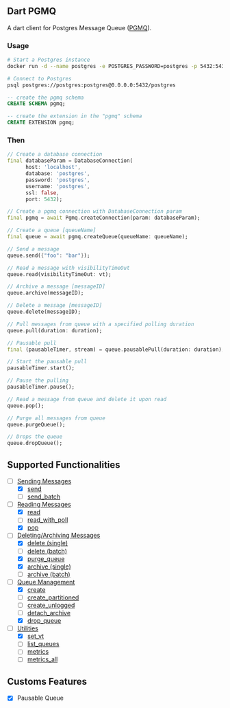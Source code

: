 ## Dart PGMQ 
A dart client for Postgres Message Queue ([PGMQ](https://github.com/tembo-io/pgmq)).

### Usage

```bash
# Start a Postgres instance
docker run -d --name postgres -e POSTGRES_PASSWORD=postgres -p 5432:5432 quay.io/tembo/pg16-pgmq:latest
```

```bash
# Connect to Postgres
psql postgres://postgres:postgres@0.0.0.0:5432/postgres
```

```sql
-- create the pgmq schema
CREATE SCHEMA pgmq;
```

```sql
-- create the extension in the "pgmq" schema
CREATE EXTENSION pgmq;
```

### Then

```dart
// Create a database connection
final databaseParam = DatabaseConnection(
      host: 'localhost',
      database: 'postgres',
      password: 'postgres',
      username: 'postgres',
      ssl: false,
      port: 5432);
```

```dart
// Create a pgmq connection with DatabaseConnection param
final pgmq = await Pgmq.createConnection(param: databaseParam);
```

```dart
// Create a queue [queueName]
final queue = await pgmq.createQueue(queueName: queueName);
```

```dart
// Send a message
queue.send({"foo": "bar"});
```

```dart
// Read a message with visibilityTimeOut
queue.read(visibilityTimeOut: vt);
```

```dart
// Archive a message [messageID]
queue.archive(messageID);
```

```dart
// Delete a message [messageID]
queue.delete(messageID);
```

```dart
// Pull messages from queue with a specified polling duration
queue.pull(duration: duration);
```

```dart
// Pausable pull
final (pausableTimer, stream) = queue.pausablePull(duration: duration);

// Start the pausable pull
pausableTimer.start();

// Pause the pulling
pausableTimer.pause();
```

```dart
// Read a message from queue and delete it upon read
queue.pop();
```

```dart
// Purge all messages from queue
queue.purgeQueue();
```

```dart
// Drops the queue
queue.dropQueue();
```


## Supported Functionalities

- [ ] [Sending Messages](https://tembo-io.github.io/pgmq/api/sql/functions/#sending-messages)
  - [x] [send](https://tembo-io.github.io/pgmq/api/sql/functions/#send)
  - [ ] [send_batch](https://tembo-io.github.io/pgmq/api/sql/functions/#send_batch)
- [ ] [Reading Messages](https://tembo-io.github.io/pgmq/api/sql/functions/#reading-messages)
  - [x] [read](https://tembo-io.github.io/pgmq/api/sql/functions/#read)
  - [ ] [read_with_poll](https://tembo-io.github.io/pgmq/api/sql/functions/#read_with_poll)
  - [x] [pop](https://tembo-io.github.io/pgmq/api/sql/functions/#pop)
- [ ] [Deleting/Archiving Messages](https://tembo-io.github.io/pgmq/api/sql/functions/#deletingarchiving-messages)
  - [x] [delete (single)](https://tembo-io.github.io/pgmq/api/sql/functions/#delete-single)
  - [ ] [delete (batch)](https://tembo-io.github.io/pgmq/api/sql/functions/#delete-batch)
  - [x] [purge_queue](https://tembo-io.github.io/pgmq/api/sql/functions/#purge_queue)
  - [x] [archive (single)](https://tembo-io.github.io/pgmq/api/sql/functions/#archive-single)
  - [ ] [archive (batch)](https://tembo-io.github.io/pgmq/api/sql/functions/#archive-batch)
- [ ] [Queue Management](https://tembo-io.github.io/pgmq/api/sql/functions/#queue-management)
  - [x] [create](https://tembo-io.github.io/pgmq/api/sql/functions/#create)
  - [ ] [create_partitioned](https://tembo-io.github.io/pgmq/api/sql/functions/#create_partitioned)
  - [ ] [create_unlogged](https://tembo-io.github.io/pgmq/api/sql/functions/#create_unlogged)
  - [ ] [detach_archive](https://tembo-io.github.io/pgmq/api/sql/functions/#detach_archive)
  - [x] [drop_queue](https://tembo-io.github.io/pgmq/api/sql/functions/#drop_queue)
- [ ] [Utilities](https://tembo-io.github.io/pgmq/api/sql/functions/#utilities)
  - [x] [set_vt](https://tembo-io.github.io/pgmq/api/sql/functions/#set_vt)
  - [ ] [list_queues](https://tembo-io.github.io/pgmq/api/sql/functions/#list_queues)
  - [ ] [metrics](https://tembo-io.github.io/pgmq/api/sql/functions/#metrics)
  - [ ] [metrics_all](https://tembo-io.github.io/pgmq/api/sql/functions/#metrics_all)

## Customs Features 
- [x] Pausable Queue
